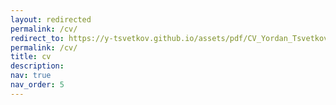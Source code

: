```yaml
---
layout: redirected
permalink: /cv/
redirect_to: https://y-tsvetkov.github.io/assets/pdf/CV_Yordan_Tsvetkov.pdf
permalink: /cv/
title: cv
description: 
nav: true
nav_order: 5
---
```

